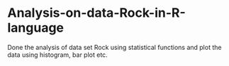 # Analysis-on-data-Rock-in-R-language
Done the analysis of data set Rock using statistical functions and plot the data using histogram, bar plot etc.
